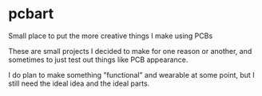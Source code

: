 # pcbart
Small place to put the more creative things I make using PCBs

These are small projects I decided to make for one reason or another, and sometimes to just test out things like PCB appearance.

I do plan to make something "functional" and wearable at some point, but I still need the ideal idea and the ideal parts.
